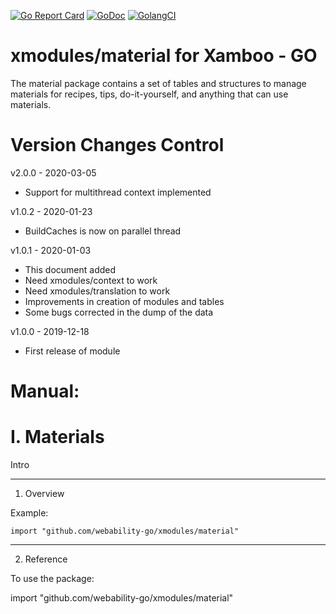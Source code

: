 [ ![Go Report Card](https://goreportcard.com/badge/github.com/webability-go/xmodules/material)](https://goreportcard.com/report/github.com/webability-go/xmodules/material)
[ ![GoDoc](https://godoc.org/github.com/webability-go/xmodules/material?status.png)](https://godoc.org/github.com/webability-go/xmodules/material)
[ ![GolangCI](https://golangci.com/badges/github.com/webability-go/xmodules/material.svg)](https://golangci.com)

xmodules/material for Xamboo - GO
================================

The material package contains a set of tables and structures to manage materials for recipes, tips, do-it-yourself, and anything that can use materials.


Version Changes Control
=======================

v2.0.0 - 2020-03-05
- Support for multithread context implemented

v1.0.2 - 2020-01-23
- BuildCaches is now on parallel thread

v1.0.1 - 2020-01-03
- This document added
- Need xmodules/context to work
- Need xmodules/translation to work
- Improvements in creation of modules and tables
- Some bugs corrected in the dump of the data

v1.0.0 - 2019-12-18
- First release of module



Manual:
=======================

I. Materials
=======================

Intro

-----------------------
1. Overview

Example:

```
import "github.com/webability-go/xmodules/material"

```


-----------------------
2. Reference

To use the package:

import "github.com/webability-go/xmodules/material"
